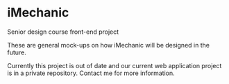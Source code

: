 # iMechanic
Senior design course front-end project

These are general mock-ups on how iMechanic will be designed in the future.

Currently this project is out of date and our current web application project is in a private repository. Contact me for more information.
